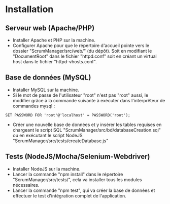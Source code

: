 # Installation #

## Serveur web (Apache/PHP) ##
* Installer Apache et PHP sur la machine.
* Configurer Apache pour que le répertoire d'accueil pointe vers le dossier "ScrumManager/src/web/" (du dépôt). Soit en modifiant 
le "DocumentRoot" dans le fichier "httpd.conf" soit en créant un virtual host dans le fichier "httpd-vhosts.conf".

## Base de données (MySQL) ##
* Installer MySQL sur la machine.
* Si le mot de passe de l'utilisateur "root" n'est pas "root" aussi, le modifier grâce à la commande suivante à exécuter dans 
l'interprêteur de commandes mysql : 
```
SET PASSWORD FOR 'root'@'localhost' = PASSWORD('root');
```
* Créer une nouvelle base de données et y insérer les tables requises en chargeant le script SQL 
"ScrumManager/src/bd/databaseCreation.sql" ou en exécutant le script NodeJS "ScrumManager/src/tests/createDatabase.js"

## Tests (NodeJS/Mocha/Selenium-Webdriver) ##
* Installer NodeJS sur la machine.
* Lancer la commande "npm install" dans le répertoire "ScrumManager/src/tests/", cela va installer tous les modules nécessaires.
* Lancer la commande "npm test", qui va créer la base de données et effectuer le test d'intégration complet de l'application.
